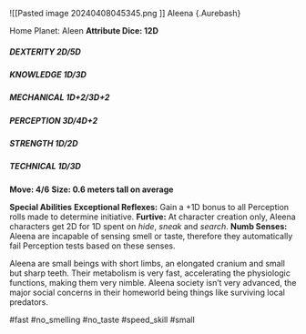 ![[Pasted image 20240408045345.png ]]
Aleena {.Aurebash}

Home Planet: Aleen
**Attribute Dice: 12D**
##### DEXTERITY 2D/5D
##### KNOWLEDGE 1D/3D
##### MECHANICAL 1D+2/3D+2
##### PERCEPTION 3D/4D+2
##### STRENGTH 1D/2D
##### TECHNICAL 1D/3D
**Move: 4/6**
**Size: 0.6 meters tall on average**

**Special Abilities**
**Exceptional Reflexes:** Gain a +1D bonus to all Perception rolls made to determine initiative.
**Furtive:** At character creation only, Aleena characters get 2D for 1D spent on *hide*, *sneak* and *search*.
**Numb Senses:** Aleena are incapable of sensing smell or taste, therefore they automatically fail Perception tests based on these  senses.


Aleena are small beings with short limbs, an elongated cranium and small but sharp teeth. Their metabolism is very fast, accelerating the physiologic functions, making them very nimble. Aleena society isn’t very advanced, the major social concerns in their homeworld being things like surviving local predators.

#fast #no_smelling #no_taste #speed_skill #small